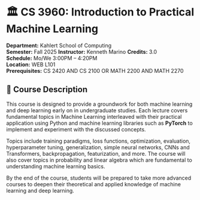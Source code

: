 # 🏛️ CS 3960: Introduction to Practical Machine Learning

**Department:** Kahlert School of Computing  
**Semester:** Fall 2025
**Instructor:** Kenneth Marino
**Credits:** 3.0  
**Schedule:** Mo/We 3:00PM – 4:20PM  
**Location:** WEB L101  
**Prerequisites:** CS 2420 AND CS 2100 OR MATH 2200 AND MATH 2270  


## 📖 Course Description
This course is designed to provide a groundwork for both machine learning and deep learning early on in undergraduate studies. Each lecture covers fundamental topics in Machine Learning interleaved with their practical application using Python and machine learning libraries such as **PyTorch** to implement and experiment with the discussed concepts.  

Topics include training paradigms, loss functions, optimization, evaluation, hyperparameter tuning, generalization, simple neural networks, CNNs and Transformers, backpropagation, featurization, and more. The course will also cover topics in probability and linear algebra which are fundamental to understanding machine learning basics.  

By the end of the course, students will be prepared to take more advanced courses to deepen their theoretical and applied knowledge of machine learning and deep learning.
